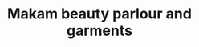 ---
title: "Makam beauty parlour and garments"
url: /thiruvananthapuram/makam-beauty-parlour-and-garments/
shop: Kosmetik
---